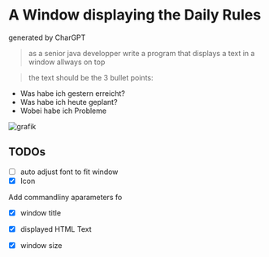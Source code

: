 # A Window displaying the Daily Rules

generated by CharGPT

> as a senior java developper write a program that displays a text in a window allways on top

> the text should be the 3 bullet points: 
  * Was habe ich gestern erreicht?
  * Was habe ich heute geplant?
  * Wobei habe ich Probleme 

![grafik](https://user-images.githubusercontent.com/104491997/221993516-8823377d-0d7d-4a2e-988d-e2f270eef5aa.png)

## TODOs

* [ ] auto adjust font to fit window
* [X] Icon 

Add commandliny aparameters fo
* [X] window title
* [X] displayed HTML Text
* [X] window size

